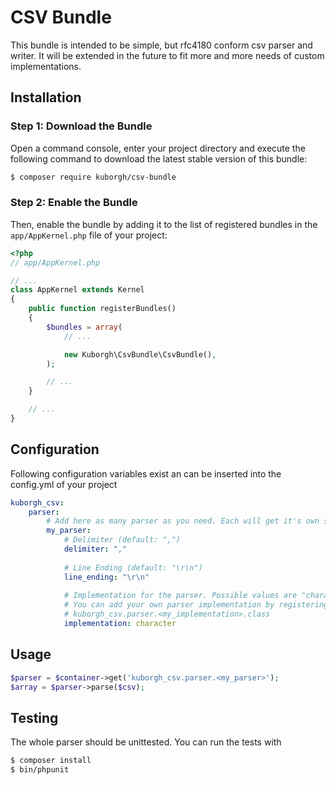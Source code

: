 CSV Bundle
==========
This bundle is intended to be simple, but rfc4180 conform csv parser and writer. It will be extended in the future to 
fit more and more needs of custom implementations.  

Installation
------------

### Step 1: Download the Bundle

Open a command console, enter your project directory and execute the
following command to download the latest stable version of this bundle:

```bash
$ composer require kuborgh/csv-bundle
```

### Step 2: Enable the Bundle

Then, enable the bundle by adding it to the list of registered bundles
in the `app/AppKernel.php` file of your project:

```php
<?php
// app/AppKernel.php

// ...
class AppKernel extends Kernel
{
    public function registerBundles()
    {
        $bundles = array(
            // ...

            new Kuborgh\CsvBundle\CsvBundle(),
        );

        // ...
    }

    // ...
}
```

Configuration
-------------

Following configuration variables exist an can be inserted into the config.yml of your project
```yml
kuborgh_csv:
    parser:
        # Add here as many parser as you need. Each will get it's own service kuborgh_csv.parser.my_parser
        my_parser:
            # Delimiter (default: ",")
            delimiter: ","
            
            # Line Ending (default: "\r\n")
            line_ending: "\r\n"
            
            # Implementation for the parser. Possible values are "character" (default) oder "simple" (not recommended).
            # You can add your own parser implementation by registering the class name in parameters like  
            # kuborgh_csv.parser.<my_implementation>.class 
            implementation: character
```

Usage
-----
```php
$parser = $container->get('kuborgh_csv.parser.<my_parser>');
$array = $parser->parse($csv);
```

Testing
-------
The whole parser should be unittested. You can run the tests with
```bash
$ composer install
$ bin/phpunit
```
